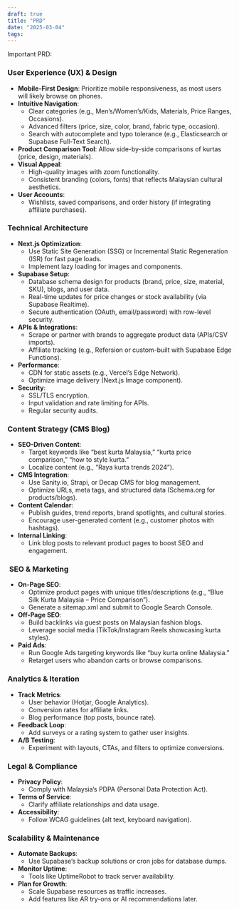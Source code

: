 ```yaml
---
draft: true
title: "PRD"
date: "2025-03-04"
tags: 
---
```

Important PRD:

### **User Experience (UX) & Design**
- **Mobile-First Design**: Prioritize mobile responsiveness, as most users will likely browse on phones.
- **Intuitive Navigation**:
    - Clear categories (e.g., Men’s/Women’s/Kids, Materials, Price Ranges, Occasions).
    - Advanced filters (price, size, color, brand, fabric type, occasion).
    - Search with autocomplete and typo tolerance (e.g., Elasticsearch or Supabase Full-Text Search).
- **Product Comparison Tool**: Allow side-by-side comparisons of kurtas (price, design, materials).
- **Visual Appeal**:
    - High-quality images with zoom functionality.
    - Consistent branding (colors, fonts) that reflects Malaysian cultural aesthetics.
- **User Accounts**:
    - Wishlists, saved comparisons, and order history (if integrating affiliate purchases).

### **Technical Architecture**
- **Next.js Optimization**:
    - Use Static Site Generation (SSG) or Incremental Static Regeneration (ISR) for fast page loads.
    - Implement lazy loading for images and components.
- **Supabase Setup**:
    - Database schema design for products (brand, price, size, material, SKU), blogs, and user data.
    - Real-time updates for price changes or stock availability (via Supabase Realtime).
    - Secure authentication (OAuth, email/password) with row-level security.
- **APIs & Integrations**:
    - Scrape or partner with brands to aggregate product data (APIs/CSV imports).
    - Affiliate tracking (e.g., Refersion or custom-built with Supabase Edge Functions).
- **Performance**:
    - CDN for static assets (e.g., Vercel’s Edge Network).
    - Optimize image delivery (Next.js Image component).
- **Security**:
    - SSL/TLS encryption.
    - Input validation and rate limiting for APIs.
    - Regular security audits.

### **Content Strategy (CMS Blog)**
- **SEO-Driven Content**:
    - Target keywords like “best kurta Malaysia,” “kurta price comparison,” “how to style kurta.”
    - Localize content (e.g., “Raya kurta trends 2024”).
- **CMS Integration**:
    - Use Sanity.io, Strapi, or Decap CMS for blog management.
    - Optimize URLs, meta tags, and structured data (Schema.org for products/blogs).
- **Content Calendar**:
    - Publish guides, trend reports, brand spotlights, and cultural stories.
    - Encourage user-generated content (e.g., customer photos with hashtags).
- **Internal Linking**:
    - Link blog posts to relevant product pages to boost SEO and engagement.

###  **SEO & Marketing**
- **On-Page SEO**:
    - Optimize product pages with unique titles/descriptions (e.g., “Blue Silk Kurta Malaysia – Price Comparison”).
    - Generate a sitemap.xml and submit to Google Search Console.
- **Off-Page SEO**:
    - Build backlinks via guest posts on Malaysian fashion blogs.
    - Leverage social media (TikTok/Instagram Reels showcasing kurta styles).
- **Paid Ads**:
    - Run Google Ads targeting keywords like “buy kurta online Malaysia.”
    - Retarget users who abandon carts or browse comparisons.

### **Analytics & Iteration**
- **Track Metrics**:
    - User behavior (Hotjar, Google Analytics).
    - Conversion rates for affiliate links.
    - Blog performance (top posts, bounce rate).
- **Feedback Loop**:
    - Add surveys or a rating system to gather user insights.
- **A/B Testing**:
    - Experiment with layouts, CTAs, and filters to optimize conversions.

### **Legal & Compliance**
- **Privacy Policy**:
    - Comply with Malaysia’s PDPA (Personal Data Protection Act).
- **Terms of Service**:
    - Clarify affiliate relationships and data usage.
- **Accessibility**:
    - Follow WCAG guidelines (alt text, keyboard navigation).


### **Scalability & Maintenance**
- **Automate Backups**:
    - Use Supabase’s backup solutions or cron jobs for database dumps.
- **Monitor Uptime**:
    - Tools like UptimeRobot to track server availability.
- **Plan for Growth**:
    - Scale Supabase resources as traffic increases.
    - Add features like AR try-ons or AI recommendations later.
